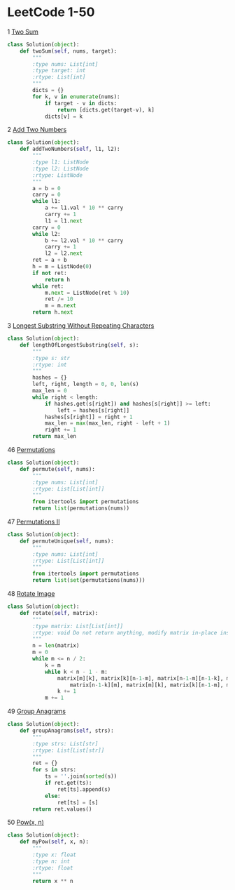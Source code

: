 # LeetCode 1-50

1 [Two Sum](https://leetcode.com/problems/two-sum/description/)
```python
class Solution(object):
    def twoSum(self, nums, target):
        """
        :type nums: List[int]
        :type target: int
        :rtype: List[int]
        """
        dicts = {}
        for k, v in enumerate(nums):
            if target - v in dicts:
                return [dicts.get(target-v), k]
            dicts[v] = k
```

2 [Add Two Numbers](https://leetcode.com/problems/add-two-numbers/description/)
```Python
class Solution(object):
    def addTwoNumbers(self, l1, l2):
        """
        :type l1: ListNode
        :type l2: ListNode
        :rtype: ListNode
        """
        a = b = 0
        carry = 0
        while l1:
            a += l1.val * 10 ** carry
            carry += 1
            l1 = l1.next
        carry = 0
        while l2:
            b += l2.val * 10 ** carry
            carry += 1
            l2 = l2.next
        ret = a + b
        h = m = ListNode(0)
        if not ret:
            return h
        while ret:
            m.next = ListNode(ret % 10)
            ret /= 10
            m = m.next
        return h.next
```

3 [Longest Substring Without Repeating Characters](https://leetcode.com/problems/longest-substring-without-repeating-characters/description/)
```Python
class Solution(object):
    def lengthOfLongestSubstring(self, s):
        """
        :type s: str
        :rtype: int
        """
        hashes = {}
        left, right, length = 0, 0, len(s)
        max_len = 0
        while right < length:
            if hashes.get(s[right]) and hashes[s[right]] >= left:
                left = hashes[s[right]]
            hashes[s[right]] = right + 1
            max_len = max(max_len, right - left + 1)
            right += 1
        return max_len
```

46 [Permutations](https://leetcode.com/problems/permutations/description/)
```Python
class Solution(object):
    def permute(self, nums):
        """
        :type nums: List[int]
        :rtype: List[List[int]]
        """
        from itertools import permutations
        return list(permutations(nums))
```

47 [Permutations II](https://leetcode.com/problems/permutations-ii/description/)
```Python
class Solution(object):
    def permuteUnique(self, nums):
        """
        :type nums: List[int]
        :rtype: List[List[int]]
        """
        from itertools import permutations
        return list(set(permutations(nums)))
```

48 [Rotate Image](https://leetcode.com/problems/rotate-image/description/)
```Python
class Solution(object):
    def rotate(self, matrix):
        """
        :type matrix: List[List[int]]
        :rtype: void Do not return anything, modify matrix in-place instead.
        """
        n = len(matrix)
        m = 0
        while m <= n / 2:
            k = m
            while k < n - 1 - m:
                matrix[m][k], matrix[k][n-1-m], matrix[n-1-m][n-1-k], matrix[n-1-k][m] = \
                    matrix[n-1-k][m], matrix[m][k], matrix[k][n-1-m], matrix[n-1-m][n-1-k]
                k += 1
            m += 1
```

49 [Group Anagrams](https://leetcode.com/problems/group-anagrams/description/)
```python
class Solution(object):
    def groupAnagrams(self, strs):
        """
        :type strs: List[str]
        :rtype: List[List[str]]
        """
        ret = {}
        for s in strs:
            ts = ''.join(sorted(s))
            if ret.get(ts):
                ret[ts].append(s)
            else:
                ret[ts] = [s]
        return ret.values()
```

50 [Pow(x, n)](https://leetcode.com/problems/powx-n/description/)
```python
class Solution(object):
    def myPow(self, x, n):
        """
        :type x: float
        :type n: int
        :rtype: float
        """
        return x ** n
```

